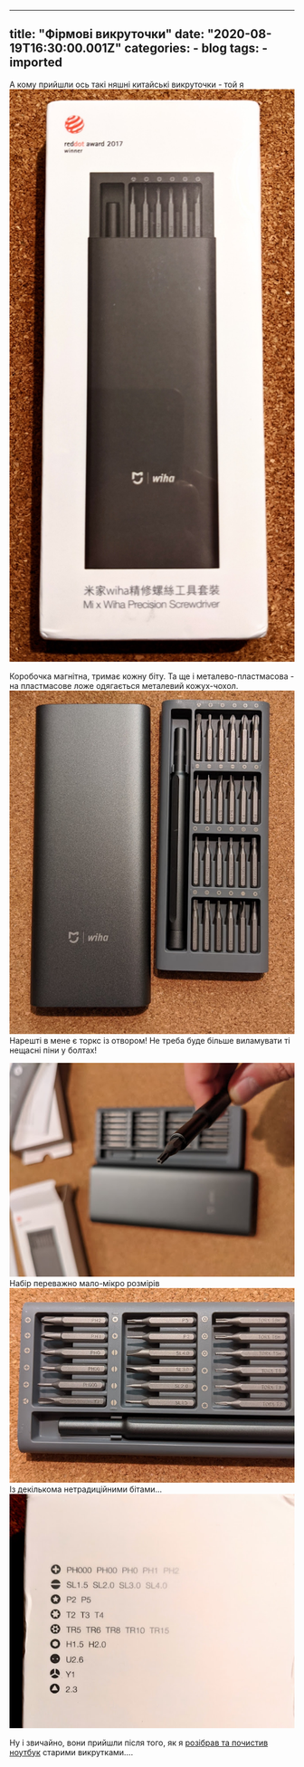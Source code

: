 
---
title: "Фірмові викруточки"
date: "2020-08-19T16:30:00.001Z"
categories:
    - blog
tags:
    - imported
---

А кому прийшли ось такі няшні китайські викруточки \- той я![![](thumb_00.jpg)](img00.jpg)  
  
Коробочка магнітна, тримає кожну біту. Та ще і металево\-пластмасова \- на пластмасове ложе одягається металевий кожух\-чохол.[![](thumb_01.jpg)](img01.jpg)Нарешті в мене є торкс із отвором! Не треба буде більше виламувати ті нещасні піни у болтах!

  
[![](thumb_02.jpg)](img02.jpg)Набір переважно мало\-мікро розмірів[![](thumb_03.jpg)](img03.jpg)  
Із декількома нетрадиційними бітами...[![](thumb_04.jpg)](img04.jpg)  
  
Ну і звичайно, вони прийшли після того, як я [розібрав та почистив ноутбук](https://p.disfinder.com/2020/07/blog-post_30.html) старими викрутками.... 
